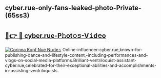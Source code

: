 ## cyber.rue-only-fans​-leaked-photo​-Private-(65ss3)


# <h2><a href="https://mediaupload.pro?title=cyber.rue&ref=git">🔗👉 🔴 cyber.rue-P𝚑ot𝚘𝚜-V𝚒d𝚎o</a></h2>

[![Corinna Kopf Nue Nu𝚍e𝚜](https://i.imgur.com/0qMVB7G.gif)](https://mediaupload.pro?title=cyber.rue&ref=git)
Online-influencer-cyber.rue,known-for-publishing-dance-and-lifestyle-content,-including-performances-and-vlogs-on-social-media-platforms.Brilliant-ventriloquist-assistant-cyber.rue,celebrated-for-their-exceptional-abilities-and-accomplishments-in-assisting-ventriloquists.  